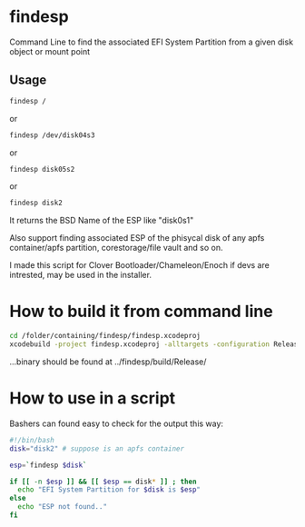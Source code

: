 # findesp
Command Line to find the associated EFI System Partition from a given disk object or mount point

## Usage
``` bash
findesp /
```
or
``` bash
findesp /dev/disk04s3
```
or
``` bash
findesp disk05s2
```
or
``` bash
findesp disk2
```

It returns the BSD Name of the ESP like "disk0s1"

Also support finding associated ESP of the phisycal disk of any apfs container/apfs partition, corestorage/file vault and so on.

I made this script for Clover Bootloader/Chameleon/Enoch if devs are intrested, may be used in the installer.

# How to build it from command line
``` bash
cd /folder/containing/findesp/findesp.xcodeproj
xcodebuild -project findesp.xcodeproj -alltargets -configuration Release
```
...binary should be found at  ../findesp/build/Release/


# How to use in a script
Bashers can found easy to check for the output this way:

``` bash
#!/bin/bash
disk="disk2" # suppose is an apfs container

esp=`findesp $disk`

if [[ -n $esp ]] && [[ $esp == disk* ]] ; then
  echo "EFI System Partition for $disk is $esp"
else
  echo "ESP not found.."
fi
```
